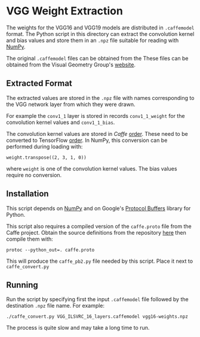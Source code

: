 # VGG Weight Extraction
The weights for the VGG16 and VGG19 models are distributed in
`.caffemodel` format. The Python script in this directory can extract
the convolution kernel and bias values and store them in an `.npz`
file suitable for reading with [NumPy](http://www.numpy.org/).

The original `.caffemodel` files can be obtained from the These files
can be obtained from the Visual Geometry Group's
[website](http://www.robots.ox.ac.uk/~vgg/research/very_deep/).

## Extracted Format
The extracted values are stored in the `.npz` file with names
corresponding to the VGG network layer from which they were drawn.

For example the `conv1_1` layer is stored in records `conv1_1_weight`
for the convolution kernel values and `conv1_1_bias`.

The convolution kernel values are stored in *Caffe*
[order](http://caffe.berkeleyvision.org/tutorial/net_layer_blob.html#blob-storage-and-communication).
These need to be converted to TensorFlow
[order](https://www.tensorflow.org/api_docs/python/tf/nn/convolution). In
NumPy, this conversion can be performed during loading with:
```
weight.transpose((2, 3, 1, 0))
```
where `weight` is one of the convolution kernel values. The bias
values require no conversion.

## Installation
This script depends on [NumPy](http://www.numpy.org/) and on Google's
[Protocol Buffers](https://github.com/google/protobuf) library for
Python.

This script also requires a compiled version of the `caffe.proto` file
from the Caffe project. Obtain the source definitions from the
repository
[here](https://github.com/BVLC/caffe/blob/2cbc1bba0922c29241e2474dd43b180be265229f/src/caffe/proto/caffe.proto)
then compile them with:
```
protoc --python_out=. caffe.proto
```
This will produce the `caffe_pb2.py` file needed by this script. Place
it next to `caffe_convert.py`

## Running
Run the script by specifying first the input `.caffemodel` file
followed by the destination `.npz` file name. For example:
```
./caffe_convert.py VGG_ILSVRC_16_layers.caffemodel vgg16-weights.npz
```
The process is quite slow and may take a long time to run.
